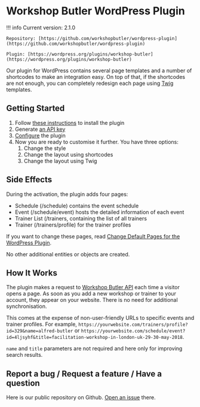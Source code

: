# Workshop Butler WordPress Plugin

!!! info
    Current version: 2.1.0  

    Repository: [https://github.com/workshopbutler/wordpress-plugin](https://github.com/workshopbutler/wordpress-plugin)

    Plugin: [https://wordpress.org/plugins/workshop-butler](https://wordpress.org/plugins/workshop-butler)

Our plugin for WordPress contains several page templates and a number of
shortcodes to make an integration easy. On top of that, if the shortcodes are
not enough, you can completely redesign each page using [Twig](https://twig.symfony.com/) templates.

## Getting Started

1. Follow [these instructions](https://support.workshopbutler.com/articles/installing-the-wordpress-plugin/)
to install the plugin
1. Generate [an API key](../index.md)
1. [Configure](https://support.workshopbutler.com/articles/configuring-the-wordpress-plugin/) the plugin
1. Now you are ready to customise it further. You have three options:
    1. Change the style
    1. Change the layout using shortcodes
    1. Change the layout using Twig

## Side Effects
During the activation, the plugin adds four pages:

* Schedule (/schedule) contains the event schedule
* Event (/schedule/event) hosts the detailed information of each event
* Trainer List (/trainers, containing the list of all trainers
* Trainer (/trainers/profile) for the trainer profiles

If you want to change these pages, read [Change Default Pages for the WordPress Plugin](https://support.workshopbutler.com/articles/change-default-pages-for-the-wordpress-plugin/).

No other additional entities or objects are created.

## How It Works
The plugin makes a request to [Workshop Butler API](https://support.workshopbuter.com/api) each time
a visitor opens a page. As soon as you add a new workshop or trainer to your account,
they appear on your website. There is no need for additional synchronisation.

This comes at the expense of non-user-friendly URLs to specific events and trainer profiles. For example,
`https://yourwebsite.com/trainers/profile?id=329&name=alfred-butler` or `https://yourwebsite.com/schedule/event?id=4ljsyhf&title=facilitation-workshop-in-london-uk-29-30-may-2018`.

`name` and `title` parameters are not required and here only for improving search results.

## Report a bug / Request a feature / Have a question
Here is our public repository on Github. [Open an issue](https://github.com/workshopbutler/wordpress-plugin) there.
